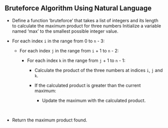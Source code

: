 ## Bruteforce Algorithm Using Natural Language

- Define a function ‘bruteforce’ that takes a list of integers and its length to calculate the maximum product for three numbers
Initialize a variable named ‘max’ to the smallest possible integer value.

- For each index `i` in the range from 0 to `n` - 3:

    - For each index `j` in the range from `i` + 1 to `n` - 2:

        - For each index `k` in the range from `j` + 1 to `n` - 1:

            - Calculate the product of the three numbers at indices `i`, `j` and `k`.

            - If the calculated product is greater than the current maximum:
                - Update the maximum with the calculated product.
<br>

- Return the maximum product found.
